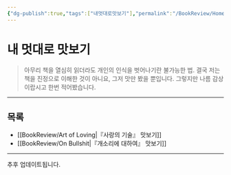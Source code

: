 ```yaml
---
{"dg-publish":true,"tags":["내멋대로맛보기"],"permalink":"/BookReview/Home/","dgPassFrontmatter":true,"created":"2024-08-01T01:32:10.000+09:00","updated":"2024-08-27T12:46:41.134+09:00"}
---
```




# 내 멋대로 맛보기

> 아무리 책을 열심히 읽더라도 개인의 인식을 벗어나기란 불가능한 법.
> 결국 저는 책을 진정으로 이해한 것이 아니요, 그저 맛만 봤을 뿐입니다.
> 그렇지만 나름 감상이랍시고 한번 적어봤습니다.
---

## 목록

+ [[BookReview/Art of Loving\|『사랑의 기술』 맛보기]]
+ [[BookReview/On Bullshit\|『개소리에 대하여』 맛보기]]


---

추후 업데이트됩니다.
